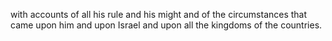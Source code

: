 with accounts of all his rule and his might and of the circumstances that came upon him and upon Israel and upon all the kingdoms of the countries.
